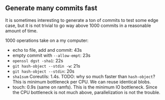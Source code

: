 ## Generate many commits fast

It is sometimes interesting to generate a ton of commits to test some edge case, but it is not trivial to go way above 1000 commits in a reasonable amount of time.

1000 operations take on a my computer:

- echo to file, add and commit: 43s
- empty commit with `--allow-empt`: 23s
- `openssl dgst -sha1`: 22s
- `git hash-object --stdin -w`: 21s
- `git hash-object --stdin`: 20s
- `sha1sum` Coreutils: 1.4s. TODO: why so much faster than `hash-object`? This is minimum bottleneck per CPU. We can reuse identical blobs. 
- touch: 0.9s (same on ramfs). This is the minimum IO bottleneck. Since the CPU bottleneck is not much above, parallelization is not the trouble.
